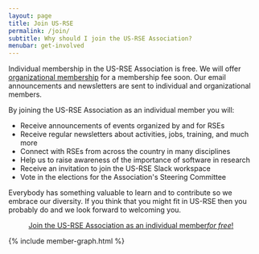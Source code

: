 ```yaml
---
layout: page
title: Join US-RSE
permalink: /join/
subtitle: Why should I join the US-RSE Association?
menubar: get-involved
---
```


Individual membership in the US-RSE Association is free. We will offer [organizational membership](https://us-rse.org/org-membership) for a membership fee soon. Our email announcements and newsletters are sent to individual and organizational members. 

By joining the US-RSE Association as an individual member you will:

<ul>
<li>Receive announcements of events organized by and for RSEs</li>
<li>Receive regular newsletters about activities, jobs, training, and much more</li>
<li>Connect with RSEs from across the country in many disciplines</li>
<li>Help us to raise awareness of the importance of software in research</li>
<li>Receive an invitation to join the US-RSE Slack workspace</li>
<li>Vote in the elections for the Association's Steering Committee</li>
</ul>

<p>Everybody has something valuable to learn and to contribute so we embrace our diversity.
If you think that you might fit in US-RSE then you probably do and we look forward to welcoming you.</p>

<div class="get-started-wrap" style="margin:auto">
    <a class="btn btn-warning" href="https://forms.gle/CRsH7sKAk3UvZJfB9" target="_blank" style="margin:40px;">Join the US-RSE Association as an individual member<em>for free</em>!</a>
</div>


{% include member-graph.html %}
